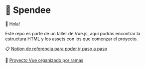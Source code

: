 # :money_with_wings: Spendee

:wave: Hola!

Este repo es parte de un taller de Vue.js, aquí podrás encontrar la estructura HTML y los assets con los que comenzar el proyecto.

:clipboard: [Notion de referencia para poder ir paso a paso](https://www.notion.so/pepeloper/Spendee-5765f5cc72914e25acc3b79c102a85d7)

:green_heart: [Proyecto Vue organizado por ramas](https://github.com/pepeloper/spendee-vue)

